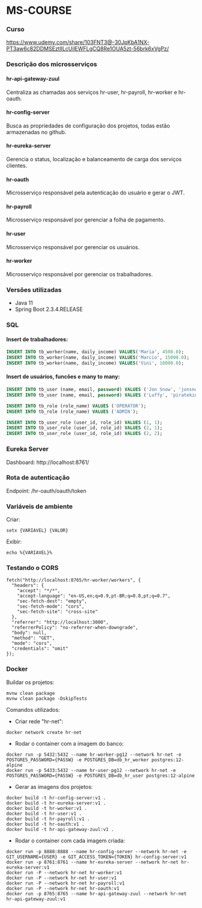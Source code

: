 # MS-COURSE

### Curso
https://www.udemy.com/share/103FNT3@-30JpKbA1NX-PT3aw6c82DDMSEztllLcUilEWFLgCQ8Re1OUA5zt-56brk6xVgPz/

### Descrição dos microsserviços
<h4>hr-api-gateway-zuul</h4>
<p>Centraliza as chamadas aos serviços hr-user, hr-payroll, hr-worker e hr-oauth.</p>

<h4>hr-config-server</h4>
<p>Busca as propriedades de configuração dos projetos, todas estão armazenadas no github.</p>

<h4>hr-eureka-server</h4>
<p>Gerencia o status, localização e balanceamento de carga dos serviços clientes.</p>

<h4>hr-oauth</h4>
<p>Microsserviço responsável pela autenticação do usuário e gerar o JWT.</p>

<h4>hr-payroll</h4>
<p>Microsserviço responsável por gerenciar a folha de pagamento.</p>

<h4>hr-user</h4>
<p>Microsserviço responsável por gerenciar os usuários.</p>

<h4>hr-worker</h4>
<p>Microsserviço responsável por gerenciar os trabalhadores.</p>

### Versões utilizadas
- Java 11
- Spring Boot 2.3.4.RELEASE

### SQL
<h4>Insert de trabalhadores:</h4>

```sql
INSERT INTO tb_worker(name, daily_income) VALUES('Maria', 4500.0);
INSERT INTO tb_worker(name, daily_income) VALUES('Marcio', 15000.0);
INSERT INTO tb_worker(name, daily_income) VALUES('Vini', 10000.0);
```

<h4>Insert de usuários, funcões e many to many:</h4>

```sql
INSERT INTO tb_user (name, email, password) VALUES ('Jon Snow', 'jonsnow@email.com', '$2a$12$5WriKe32Ben26zZADrFp8.t7lXfI5Qgh13yYtaDHODWA.Lfl/fU5S');
INSERT INTO tb_user (name, email, password) VALUES ('Luffy', 'pirateking@email.com', '$2a$12$wixBYwic3YTQE7I9kY6dJOxeQkJNQ7C9CiwZSIqSdjK7AIITQwAlm');

INSERT INTO tb_role (role_name) VALUES ('OPERATOR');
INSERT INTO tb_role (role_name) VALUES ('ADMIN');

INSERT INTO tb_user_role (user_id, role_id) VALUES (1, 1);
INSERT INTO tb_user_role (user_id, role_id) VALUES (2, 1);
INSERT INTO tb_user_role (user_id, role_id) VALUES (2, 2);
```

### Eureka Server
Dashboard: http://localhost:8761/

### Rota de autenticação
Endpoint: /hr-oauth/oauth/token

### Variáveis de ambiente
Criar:
```
setx {VARIAVEL} {VALOR}
``` 

Exibir:
```
echo %{VARIAVEL}%
```

### Testando o CORS
```
fetch("http://localhost:8765/hr-worker/workers", {
  "headers": {
    "accept": "*/*",
    "accept-language": "en-US,en;q=0.9,pt-BR;q=0.8,pt;q=0.7",
    "sec-fetch-dest": "empty",
    "sec-fetch-mode": "cors",
    "sec-fetch-site": "cross-site"
  },
  "referrer": "http://localhost:3000",
  "referrerPolicy": "no-referrer-when-downgrade",
  "body": null,
  "method": "GET",
  "mode": "cors",
  "credentials": "omit"
});
```

### Docker
Buildar os projetos:
```
mvnw clean package
mvnw clean package -DskipTests
```

Comandos utilizados:
- Criar rede "hr-net":
```
docker network create hr-net
```

- Rodar o container com a imagem do banco:
```
docker run -p 5432:5432 --name hr-worker-pg12 --network hr-net -e POSTGRES_PASSWORD={PASSW} -e POSTGRES_DB=db_hr_worker postgres:12-alpine
docker run -p 5433:5432 --name hr-user-pg12 --network hr-net -e POSTGRES_PASSWORD={PASSW} -e POSTGRES_DB=db_hr_user postgres:12-alpine
```

- Gerar as imagens dos projetos:
```
docker build -t hr-config-server:v1 . 
docker build -t hr-eureka-server:v1 . 
docker build -t hr-worker:v1 . 
docker build -t hr-user:v1 .
docker build -t hr-payroll:v1 .
docker build -t hr-oauth:v1 .
docker build -t hr-api-gateway-zuul:v1 .
```

- Rodar o container com cada imagem criada:
```
docker run -p 8888:8888 --name hr-config-server --network hr-net -e GIT_USERNAME={USER} -e GIT_ACCESS_TOKEN={TOKEN} hr-config-server:v1
docker run -p 8761:8761 --name hr-eureka-server --network hr-net hr-eureka-server:v1
docker run -P --network hr-net hr-worker:v1
docker run -P --network hr-net hr-user:v1
docker run -P --network hr-net hr-payroll:v1
docker run -P --network hr-net hr-oauth:v1
docker run -p 8765:8765 --name hr-api-gateway-zuul --network hr-net hr-api-gateway-zuul:v1
```